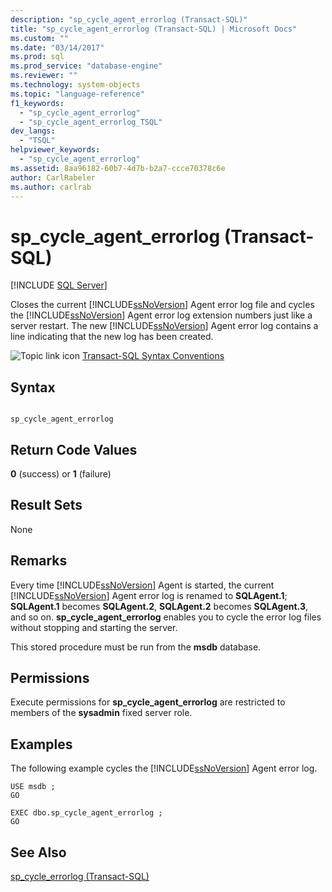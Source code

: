 ```yaml
---
description: "sp_cycle_agent_errorlog (Transact-SQL)"
title: "sp_cycle_agent_errorlog (Transact-SQL) | Microsoft Docs"
ms.custom: ""
ms.date: "03/14/2017"
ms.prod: sql
ms.prod_service: "database-engine"
ms.reviewer: ""
ms.technology: system-objects
ms.topic: "language-reference"
f1_keywords: 
  - "sp_cycle_agent_errorlog"
  - "sp_cycle_agent_errorlog_TSQL"
dev_langs: 
  - "TSQL"
helpviewer_keywords: 
  - "sp_cycle_agent_errorlog"
ms.assetid: 8aa96182-60b7-4d7b-b2a7-ccce70378c6e
author: CarlRabeler
ms.author: carlrab
---
```

# sp_cycle_agent_errorlog (Transact-SQL)
[!INCLUDE [SQL Server](../../includes/applies-to-version/sqlserver.md)]

  Closes the current [!INCLUDE[ssNoVersion](../../includes/ssnoversion-md.md)] Agent error log file and cycles the [!INCLUDE[ssNoVersion](../../includes/ssnoversion-md.md)] Agent error log extension numbers just like a server restart. The new [!INCLUDE[ssNoVersion](../../includes/ssnoversion-md.md)] Agent error log contains a line indicating that the new log has been created.  
  
 ![Topic link icon](../../database-engine/configure-windows/media/topic-link.gif "Topic link icon") [Transact-SQL Syntax Conventions](../../t-sql/language-elements/transact-sql-syntax-conventions-transact-sql.md)  
  
## Syntax  
  
```  
  
sp_cycle_agent_errorlog  
```  
  
## Return Code Values  
 **0** (success) or **1** (failure)  
  
## Result Sets  
 None  
  
## Remarks  
 Every time [!INCLUDE[ssNoVersion](../../includes/ssnoversion-md.md)] Agent is started, the current [!INCLUDE[ssNoVersion](../../includes/ssnoversion-md.md)] Agent error log is renamed to **SQLAgent.1**; **SQLAgent.1** becomes **SQLAgent.2**, **SQLAgent.2** becomes **SQLAgent.3**, and so on. **sp_cycle_agent_errorlog** enables you to cycle the error log files without stopping and starting the server.  
  
 This stored procedure must be run from the **msdb** database.  
  
## Permissions  
 Execute permissions for **sp_cycle_agent_errorlog** are restricted to members of the **sysadmin** fixed server role.  
  
## Examples  
 The following example cycles the [!INCLUDE[ssNoVersion](../../includes/ssnoversion-md.md)] Agent error log.  
  
```  
USE msdb ;  
GO  
  
EXEC dbo.sp_cycle_agent_errorlog ;  
GO  
```  
  
## See Also  
 [sp_cycle_errorlog &#40;Transact-SQL&#41;](../../relational-databases/system-stored-procedures/sp-cycle-errorlog-transact-sql.md)  
  
  
